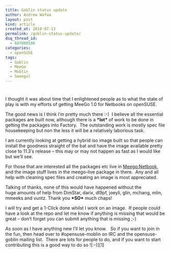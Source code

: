 ```yaml
---
title: Goblin status update
author: Andrew Wafaa
layout: post
kind: article
created_at: 2010-07-13
permalink: /goblin-status-update/
dsq_thread_id:
  - 607000106
categories:
  - openSUSE
tags:
  - Goblin
  - MeeGo
  - Moblin
  - Smeegol
---
```

# 

I thought it was about time that I enlightened people as to what the state of play is with my efforts of getting MeeGo 1.0 for Netbooks on openSUSE.

The good news is I think I’m pretty much there :-)  I believe all the essential packages are built now, although there is a **\*lot\*** of work to be done in getting the packages into Factory.  The outstanding work is mostly spec file housekeeping but non the less it will be a relatively laborious task.

I am currently looking at getting a hybrid iso image built so that people can install the goodness straight of the bat and have the image available pretty close to 11.3′s release – this may or may not happen as fast as I would like but we’ll see.

For those that are interested all the packages etc live in [Meego:Netbook][2], and the image stuff lives in the meego-live package in there.  Any and all help with cleaning spec files and creating an image is most appreciated.

 [2]: https://build.opensuse.org/project/show?project=Meego:Netbook "MeeGo Netbook on the oBS"

Talking of thanks, none of this would have happened without the huge amounts of help from DimStar, darix, dl9pf, joeyli, glin, mchang, mlin, mmeeks and vuntz. Thank you **\*SO\*** much chaps!

I will try and get a 1-Click done whilst I work on an image.  If people could have a look at the repo and let me know if anything is missing that would be great – don’t forget you can submit anything that is missing ;-)

As soon as I have anything new I’ll let you know.   So if you want to join in the fun, then head over to #opensuse-moblin on IRC and the opensuse-goblin mailing list.  There are lots for people to do, and if you want to start contributing this is a good way to do so ![:-)][1]
